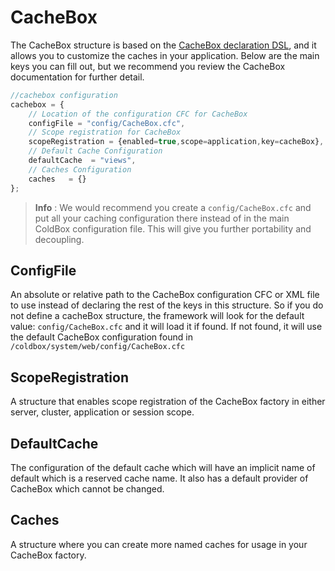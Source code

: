 # CacheBox

The CacheBox structure is based on the [CacheBox declaration DSL](http://wiki.coldbox.org/wiki/CacheBox.cfm), and it allows you to customize the caches in your application. Below are the main keys you can fill out, but we recommend you review the CacheBox documentation for further detail.

```js
//cachebox configuration
cachebox = {
    // Location of the configuration CFC for CacheBox
	configFile = "config/CacheBox.cfc",
	// Scope registration for CacheBox
	scopeRegistration = {enabled=true,scope=application,key=cacheBox},
	// Default Cache Configuration
	defaultCache  = "views",
	// Caches Configuration
	caches 	 = {}
};
```

> **Info** : We would recommend you create a `config/CacheBox.cfc` and put all your caching configuration there instead of in the main ColdBox configuration file. This will give you further portability and decoupling.

## ConfigFile
An absolute or relative path to the CacheBox configuration CFC or XML file to use instead of declaring the rest of the keys in this structure. So if you do not define a cacheBox structure, the framework will look for the default value: `config/CacheBox.cfc` and it will load it if found. If not found, it will use the default CacheBox configuration found in `/coldbox/system/web/config/CacheBox.cfc`

## ScopeRegistration
A structure that enables scope registration of the CacheBox factory in either server, cluster, application or session scope.

## DefaultCache
The configuration of the default cache which will have an implicit name of default which is a reserved cache name. It also has a default provider of CacheBox which cannot be changed.

## Caches
A structure where you can create more named caches for usage in your CacheBox factory.